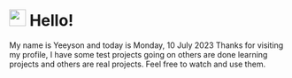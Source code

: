  <h1>
    <img src="https://emojis.slackmojis.com/emojis/images/1643510097/45343/hi.gif?1643510097" width="30"/> 
    Hello!
 </h1>
 <p>
    My name is Yeeyson and today is Monday, 10 July 2023
    Thanks for visiting my profile, I have some test projects going on others are done learning projects and others are real projects.
    Feel free to watch and use them.
 </p>